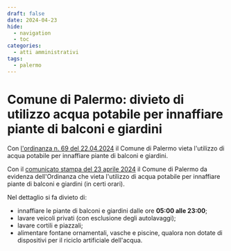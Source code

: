 ```yaml
---
draft: false
date: 2024-04-23
hide:
  - navigation
  - toc
categories:
  - atti amministrativi
tags:
  - palermo
---
```



# Comune di Palermo: divieto di utilizzo acqua potabile per innaffiare piante di balconi e giardini

Con [l'ordinanza n. 69 del 22.04.2024](https://www.comune.palermo.it/js/server/uploads/_23042024092207.pdf) il Comune di Palermo vieta l'utilizzo di acqua potabile per innaffiare piante di balconi e giardini.

<!-- more -->

Con il [comunicato stampa del 23 aprile 2024](https://www.comune.palermo.it/palermo-informa-dettaglio.php?tp=1&id=40564) il Comune di Palermo da evidenza dell'Ordinanza
che vieta l'utilizzo di acqua potabile per innaffiare piante di balconi e giardini (in certi orari).

Nel dettaglio si fa divieto di:

- innaffiare le piante di balconi e giardini dalle ore **05:00 alle 23:00**;
- lavare veicoli privati (con esclusione degli autolavaggi);
- lavare cortili e piazzali;
- alimentare fontane ornamentali, vasche e piscine, qualora non dotate di dispositivi per il riciclo artificiale dell'acqua.
